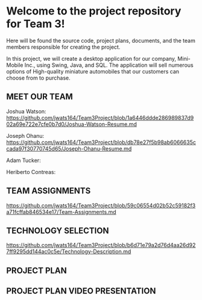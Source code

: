 # Welcome to the project repository for Team 3!

Here will be found the source code, project plans, documents, and the team members responsible for creating the project.

In this project, we will create a desktop application for our company, Mini-Mobile Inc., using Swing, Java, and SQL.
The application will sell numerous options of High-quality miniature automobiles that our customers can choose from to purchase.

## MEET OUR TEAM

Joshua Watson: https://github.com/jwats164/Team3Project/blob/1a6446ddde286989837d902a69e722e7cfe0b7d0/Joshua-Watson-Resume.md


Joseph Ohanu: https://github.com/jwats164/Team3Project/blob/db78e27f5b98ab6066635ccada97f30770745d65/Joseph-Ohanu-Resume.md


Adam Tucker:


Heriberto Contreas: 



## TEAM ASSIGNMENTS

https://github.com/jwats164/Team3Project/blob/59c06554d02b52c59182f3a71fcffab846534e17/Team-Assignments.md


## TECHNOLOGY SELECTION

https://github.com/jwats164/Team3Project/blob/b6d71e79a2d76d4aa26d927ff9295dd144ac0c5e/Technology-Description.md


## PROJECT PLAN



## PROJECT PLAN VIDEO PRESENTATION
